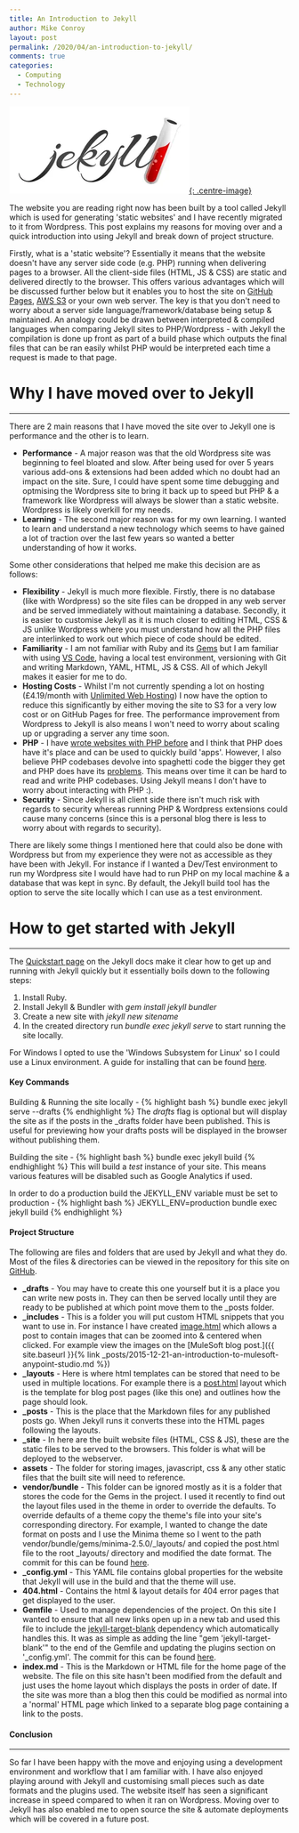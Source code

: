```yaml
---
title: An Introduction to Jekyll
author: Mike Conroy
layout: post
permalink: /2020/04/an-introduction-to-jekyll/
comments: true
categories:
  - Computing
  - Technology
---
```


[![Jekyll Logo](/assets/images/Jekyll/jekyll.webp){: .centre-image}](https://jekyllrb.com/)

The website you are reading right now has been built by a tool called Jekyll which is used for generating 'static websites' and I have recently migrated to it from Wordpress. This post explains my reasons for moving over and a quick introduction into using Jekyll and break down of project structure.

Firstly, what is a 'static website'? Essentially it means that the website doesn't have any server side code (e.g. PHP) running when delivering pages to a browser. All the client-side files (HTML, JS & CSS) are static and delivered directly to the browser. This offers various advantages which will be discussed further below but it enables you to host the site on [GitHub Pages](https://pages.github.com/), [AWS S3](https://aws.amazon.com/s3/) or your own web server. The key is that you don't need to worry about a server side language/framework/database being setup & maintained. An analogy could be drawn between interpreted & compiled languages when comparing Jekyll sites to PHP/Wordpress - with Jekyll the compilation is done up front as part of a build phase which outputs the final files that can be ran easily whilst PHP would be interpreted each time a request is made to that page.

# Why I have moved over to Jekyll
***

There are 2 main reasons that I have moved the site over to Jekyll one is performance and the other is to learn.
* **Performance** - A major reason was that the old Wordpress site was beginning to feel bloated and slow. After being used for over 5 years various add-ons & extensions had been added which no doubt had an impact on the site. Sure, I could have spent some time debugging and optmising the Wordpress site to bring it back up to speed but PHP & a framework like Wordpress will always be slower than a static website. Wordpress is likely overkill for my needs.
* **Learning** - The second major reason was for my own learning. I wanted to learn and understand a new technology which seems to have gained a lot of traction over the last few years so wanted a better understanding of how it works.

Some other considerations that helped me make this decision are as follows:
* **Flexibility** - Jekyll is much more flexible. Firstly, there is no database (like with Wordpress) so the site files can be dropped in any web server and be served immediately without maintaining a database. Secondly, it is easier to customise Jekyll as it is much closer to editing HTML, CSS & JS unlike Wordpress where you must understand how all the PHP files are interlinked to work out which piece of code should be edited.
* **Familiarity** - I am not familiar with Ruby and its [Gems](https://rubygems.org/) but I am familiar with using [VS Code](https://code.visualstudio.com/), having a local test environment, versioning with Git and writing Markdown, YAML, HTML, JS & CSS. All of which Jekyll makes it easier for me to do.
* **Hosting Costs** - Whilst I'm not currently spending a lot on hosting (£4.19/month with [Unlimited Web Hosting](https://www.unlimitedwebhosting.co.uk/)) I now have the option to reduce this significantly by either moving the site to S3 for a very low cost or on GitHub Pages for free. The performance improvement from Wordpress to Jekyll is also means I  won't need to worry about scaling up or upgrading a server any time soon.
* **PHP** - I have [wrote websites with PHP before](https://github.com/mikecon94/AstonBookStore) and I think that PHP does have it's place and can be used to quickly build 'apps'. However, I also believe PHP codebases devolve into spaghetti code the bigger they get and PHP does have its [problems](https://www.google.com/search?q=php+problems). This means over time it can be hard to read and write PHP codebases. Using Jekyll means I don't have to worry about interacting with PHP :).
* **Security** - Since Jekyll is all client side there isn't much risk with regards to security whereas running PHP & Wordpress extensions could cause many concerns (since this is a personal blog there is less to worry about with regards to security).

There are likely some things I mentioned here that could also be done with Wordpress but from my experience they were not as accessible as they have been with Jekyll. For instance if I wanted a Dev/Test environment to run my Wordpress site I would have had to run PHP on my local machine & a database that was kept in sync. By default, the Jekyll build tool has the option to serve the site locally which I can use as a test environment.

# How to get started with Jekyll
***
The [Quickstart page](https://jekyllrb.com/docs/) on the Jekyll docs make it clear how to get up and running with Jekyll quickly but it essentially boils down to the following steps:
1. Install Ruby.
2. Install Jekyll & Bundler with *gem install jekyll bundler*
3. Create a new site with *jekyll new sitename*
4. In the created directory run *bundle exec jekyll serve* to start running the site locally.

For Windows I opted to use the 'Windows Subsystem for Linux' so I could use a Linux environment. A guide for installing that can be found [here](https://docs.microsoft.com/en-us/windows/wsl/install-win10).

#### Key Commands

Building & Running the site locally -
{% highlight bash %}
bundle exec  jekyll serve --drafts
{% endhighlight %}
The *drafts* flag is optional but will display the site as if the posts in the _drafts folder have been published. This is useful for previewing how your drafts posts will be displayed in the browser without publishing them.

Building the site -
{% highlight bash %}
bundle exec jekyll build
{% endhighlight %}
This will build a *test* instance of your site. This means various features will be disabled such as Google Analytics if used.

In order to do a production build the JEKYLL_ENV variable must be set to production - 
{% highlight bash %}
JEKYLL_ENV=production bundle exec jekyll build
{% endhighlight %}

#### Project Structure

The following are files and folders that are used by Jekyll and what they do. Most of the files & directories can be viewed in the repository for this site on [GitHub](https://github.com/mikecon94/mikeconroy.com).
* **_drafts** - You may have to create this one yourself but it is a place you can write new posts in. They can then be served locally until they are ready to be published at which point move them to the _posts folder.
* **_includes** - This is a folder you will put custom HTML snippets that you want to use in. For instance I have created [image.html](https://github.com/mikecon94/mikeconroy.com/blob/master/_includes/image.html) which allows a post to contain images that can be zoomed into & centered when clicked. For example view the images on the [MuleSoft blog post.]({{ site.baseurl }}{% link _posts/2015-12-21-an-introduction-to-mulesoft-anypoint-studio.md %})
* **_layouts** - Here is where html templates can be stored that need to be used in multiple locations. For example there is a [post.html](https://github.com/mikecon94/mikeconroy.com/blob/master/_layouts/post.html) layout which is the template for blog post pages (like this one) and outlines how the page should look.
* **_posts** - This is the place that the Markdown files for any published posts go. When Jekyll runs it converts these into the HTML pages following the layouts.
* **_site** - In here are the built website files (HTML, CSS & JS), these are the static files to be served to the browsers. This folder is what will be deployed to the webserver.
* **assets** - The folder for storing images, javascript, css & any other static files that the built site will need to reference.
* **vendor/bundle** - This folder can be ignored mostly as it is a folder that stores the code for the Gems in the project. I used it recently to find out the layout files used in the theme in order to override the defaults. To override defaults of a theme copy the theme's file into your site's corresponding directory. For example, I wanted to change the date format on posts and I use the Minima theme so I went to the path vendor/bundle/gems/minima-2.5.0/_layouts/ and copied the post.html file to the root _layouts/ directory and modified the date format. The commit for this can be found [here](https://github.com/mikecon94/mikeconroy.com/commit/f0a36827137bb627febc8fa4eb33d280a9232334).
* **_config.yml** - This YAML file contains global properties for the website that Jekyll will use in the build and that the theme will use.
* **404.html** - Contains the html & layout details for 404 error pages that get displayed to the user.
* **Gemfile** - Used to manage dependencies of the project. On this site I wanted to ensure that all new links open up in a new tab and used this file to include the [jekyll-target-blank](https://github.com/keithmifsud/jekyll-target-blank) dependency which automatically handles this. It was as simple as adding the line "gem 'jekyll-target-blank'" to the end of the Gemfile and updating the plugins section on '_config.yml'. The commit for this can be found [here](https://github.com/mikecon94/mikeconroy.com/commit/cd839e6ac39168c049b17ffd66581e936babd453).
* **index.md** - This is the Markdown or HTML file for the home page of the website. The file on this site hasn't been modified from the default and just uses the home layout which displays the posts in order of date. If the site was more than a blog then this could be modified as normal into a 'normal' HTML page which linked to a separate blog page containing a link to the posts.

#### Conclusion
***
So far I have been happy with the move and enjoying using a development environment and workflow that I am familiar with. I have also enjoyed playing around with Jekyll and customising small pieces such as date formats and the plugins used. The website itself has seen a significant increase in speed compared to when it ran on Wordpress. Moving over to Jekyll has also enabled me to open source the site & automate deployments which will be covered in a future post.
